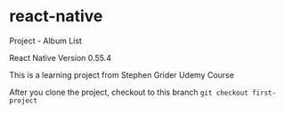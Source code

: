 # react-native
Project - Album List

React Native Version 0.55.4

This is a learning project from Stephen Grider Udemy Course

After you clone the project, checkout to this branch
`git checkout first-project`
